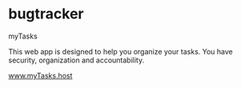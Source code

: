 # bugtracker
myTasks

This web app is designed to help you organize your tasks. You have security, organization and accountability.

www.myTasks.host

